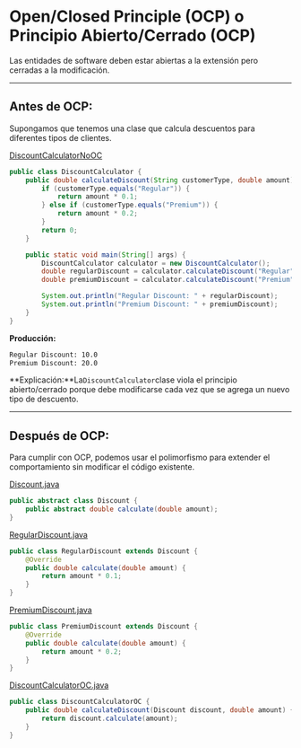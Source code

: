 # Open/Closed Principle (OCP) o Principio Abierto/Cerrado (OCP)

Las entidades de software deben estar abiertas a la extensión pero cerradas a la modificación.

---

## Antes de OCP:

Supongamos que tenemos una clase que calcula descuentos para diferentes tipos de clientes.

[DiscountCalculatorNoOC](no_oc/DiscountCalculatorNoOC.java)

```java
public class DiscountCalculator {
    public double calculateDiscount(String customerType, double amount) {
        if (customerType.equals("Regular")) {
            return amount * 0.1;
        } else if (customerType.equals("Premium")) {
            return amount * 0.2;
        }
        return 0;
    }

    public static void main(String[] args) {
        DiscountCalculator calculator = new DiscountCalculator();
        double regularDiscount = calculator.calculateDiscount("Regular", 100);
        double premiumDiscount = calculator.calculateDiscount("Premium", 100);

        System.out.println("Regular Discount: " + regularDiscount);
        System.out.println("Premium Discount: " + premiumDiscount);
    }
}
```

**Producción:**

```bash
Regular Discount: 10.0
Premium Discount: 20.0
```

**Explicación:**La`DiscountCalculator`clase viola el principio abierto/cerrado porque debe modificarse cada vez que se
agrega un nuevo tipo de descuento.

---

## Después de OCP:

Para cumplir con OCP, podemos usar el polimorfismo para extender el comportamiento sin modificar el código existente.

[Discount.java](oc/Discount.java)

```java
public abstract class Discount {
    public abstract double calculate(double amount);
}
```

[RegularDiscount.java](oc/RegularDiscount.java)

```java
public class RegularDiscount extends Discount {
    @Override
    public double calculate(double amount) {
        return amount * 0.1;
    }
}
```

[PremiumDiscount.java](oc/PremiumDiscount.java)

```java
public class PremiumDiscount extends Discount {
    @Override
    public double calculate(double amount) {
        return amount * 0.2;
    }
}
```

[DiscountCalculatorOC.java](oc/DiscountCalculatorOC.java)

```java
public class DiscountCalculatorOC {
    public double calculateDiscount(Discount discount, double amount) {
        return discount.calculate(amount);
    }
}
```

